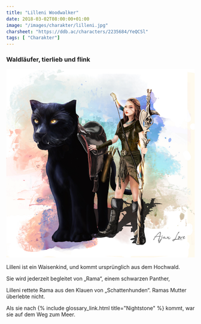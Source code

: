 ```yaml
---
title: "Lilleni Woodwalker"
date: 2018-03-02T08:00:00+01:00
image: "/images/charakter/lilleni.jpg"
charsheet: "https://ddb.ac/characters/2235684/YeQCSl"
tags: [ "Charakter"]
---
```


### Waldläufer, tierlieb und flink

<img
  src='/images/charakter/lilleni.jpg'
  class='character-image'/>

Lilleni ist ein Waisenkind, und kommt ursprünglich aus dem Hochwald.

Sie wird jederzeit begleitet von „Rama“, einem schwarzen Panther,

Lilleni rettete Rama aus den Klauen von „Schattenhunden“. Ramas Mutter überlebte nicht.

Als sie nach {% include glossary_link.html title="Nightstone" %} kommt, war sie auf dem Weg zum
Meer.
